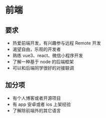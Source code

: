 # 前端

## 要求

- 热爱前端开发，有兴趣参与远程 Remote 开发
- 渴望自由，乐观的开发者
- 熟练 vue3、react、微信小程序开发
- 了解一种基于 node 的后端框架
- 可以和后端同学很好的对接联调

## 加分项

- 有个人博客或者开源项目
- 有 app 安卓或者 ios 上架经验
- 了解除前端外的其它语言
